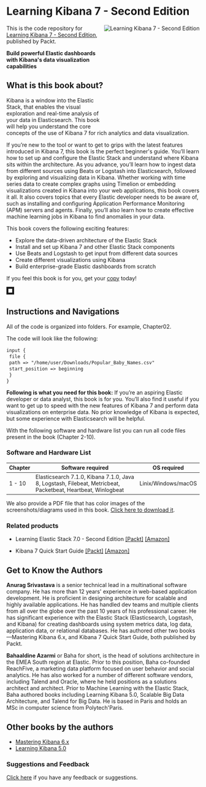 # Learning Kibana 7 - Second Edition

<a href="https://www.packtpub.com/data/learning-kibana-7-second-edition#utm_source=github&utm_medium=repository&utm_campaign=9781838550363"><img src="https://www.packtpub.com/media/catalog/product/cache/e4d64343b1bc593f1c5348fe05efa4a6/9/7/9781838550363-original.jpeg" alt="Learning Kibana 7 - Second Edition" height="256px" align="right"></a>

This is the code repository for [Learning Kibana 7 - Second Edition](https://www.packtpub.com/data/learning-kibana-7-second-edition#utm_source=github&utm_medium=repository&utm_campaign=9781838550363), published by Packt.

**Build powerful Elastic dashboards with Kibana's data visualization capabilities**

## What is this book about?
Kibana is a window into the Elastic Stack, that enables the visual exploration and real-time analysis of your data in Elasticsearch. This book will help you understand the core concepts of the use of Kibana 7 for rich analytics and data visualization.

If you’re new to the tool or want to get to grips with the latest features introduced in Kibana 7, this book is the perfect beginner's guide. You’ll learn how to set up and configure the Elastic Stack and understand where Kibana sits within the architecture. As you advance, you’ll learn how to ingest data from different sources using Beats or Logstash into Elasticsearch, followed by exploring and visualizing data in Kibana. Whether working with time series data to create complex graphs using Timelion or embedding visualizations created in Kibana into your web applications, this book covers it all. It also covers topics that every Elastic developer needs to be aware of, such as installing and configuring Application Performance Monitoring (APM) servers and agents. Finally, you’ll also learn how to create effective machine learning jobs in Kibana to find anomalies in your data.

This book covers the following exciting features:
* Explore the data-driven architecture of the Elastic Stack
* Install and set up Kibana 7 and other Elastic Stack components
* Use Beats and Logstash to get input from different data sources
* Create different visualizations using Kibana
* Build enterprise-grade Elastic dashboards from scratch

If you feel this book is for you, get your [copy](https://www.amazon.com/dp/1838550364) today!

<a href="https://www.packtpub.com/?utm_source=github&utm_medium=banner&utm_campaign=GitHubBanner"><img src="https://raw.githubusercontent.com/PacktPublishing/GitHub/master/GitHub.png" alt="https://www.packtpub.com/" border="5" /></a>

## Instructions and Navigations
All of the code is organized into folders. For example, Chapter02.

The code will look like the following:
```
input {
 file {
 path => "/home/user/Downloads/Popular_Baby_Names.csv"
 start_position => beginning
 }
}
```

**Following is what you need for this book:**
If you’re an aspiring Elastic developer or data analyst, this book is for you. You’ll also find it useful if you want to get up to speed with the new features of Kibana 7 and perform data visualizations on enterprise data. No prior knowledge of Kibana is expected, but some experience with Elasticsearch will be helpful.

With the following software and hardware list you can run all code files present in the book (Chapter 2-10).

### Software and Hardware List

| Chapter  | Software required                   | OS required                        |
| -------- | ------------------------------------| -----------------------------------|
| 1 - 10   | Elasticsearch 7.1.0, Kibana 7.1.0, Java 8, Logstash, Filebeat, Metricbeat, Packetbeat, Heartbeat, Winlogbeat                     | Linix/Windows/macOS |


We also provide a PDF file that has color images of the screenshots/diagrams used in this book. [Click here to download it](https://static.packt-cdn.com/downloads/9781838550363_ColorImages.pdf).

### Related products 
* Learning Elastic Stack 7.0 - Second Edition [[Packt]](https://www.packtpub.com/big-data-and-business-intelligence/learning-elastic-stack-70-second-edition#utm_source=github&utm_medium=repository&utm_campaign=9781789954395) [[Amazon]](https://www.amazon.com/dp/1789954398)

* Kibana 7 Quick Start Guide [[Packt]](https://www.packtpub.com/big-data-and-business-intelligence/kibana-7-quick-start-guide#utm_source=github&utm_medium=repository&utm_campaign=9781789804034) [[Amazon]](https://www.amazon.com/dp/1789804035)

## Get to Know the Authors
**Anurag Srivastava**
is a senior technical lead in a multinational software company. He has
more than 12 years' experience in web-based application development. He is proficient in
designing architecture for scalable and highly available applications. He has handled dev
teams and multiple clients from all over the globe over the past 10 years of his professional
career. He has significant experience with the Elastic Stack (Elasticsearch, Logstash, and
Kibana) for creating dashboards using system metrics data, log data, application data, or
relational databases. He has authored other two books—Mastering Kibana 6.x, and Kibana 7
Quick Start Guide, both published by Packt.

**Bahaaldine Azarmi**
or Baha for short, is the head of solutions architecture in the EMEA
South region at Elastic. Prior to this position, Baha co-founded ReachFive, a marketing data
platform focused on user behavior and social analytics. He has also worked for a number of
different software vendors, including Talend and Oracle, where he held positions as a
solutions architect and architect. Prior to Machine Learning with the Elastic Stack, Baha
authored books including Learning Kibana 5.0, Scalable Big Data Architecture, and Talend for
Big Data. He is based in Paris and holds an MSc in computer science from Polytech'Paris.


## Other books by the authors
* [Mastering Kibana 6.x](https://www.packtpub.com/big-data-and-business-intelligence/mastering-kibana-6x#utm_source=github&utm_medium=repository&utm_campaign=9781788831031)
* [Learning Kibana 5.0](https://www.packtpub.com/big-data-and-business-intelligence/learning-kibana-50#utm_source=github&utm_medium=repository&utm_campaign=9781786463005)

### Suggestions and Feedback
[Click here](https://docs.google.com/forms/d/e/1FAIpQLSdy7dATC6QmEL81FIUuymZ0Wy9vH1jHkvpY57OiMeKGqib_Ow/viewform) if you have any feedback or suggestions.
